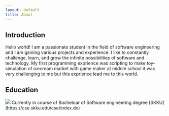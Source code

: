 ```yaml
---
layout: default
title: About
---
```

## Introduction
Hello world!
I am a passionate student in the field of software engineering and I am gaining various projects and experience. I like to constantly challenge, learn, and grow the infinite possibilities of software and technology.
My first programming exprience was scripting to make toy-simulation of icecream market with game maker at middle school it was very challenging to me but this exprience lead me to this world.


## Education
<img src="../images/skku.png" class="right" />
Currently in course of Bacheloar of Software engineering degree
[SKKU](https://cse.skku.edu/cse/index.do)
